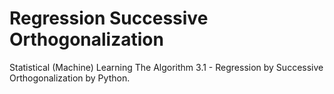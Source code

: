 # Regression Successive Orthogonalization

Statistical (Machine) Learning
The Algorithm 3.1 - Regression by Successive Orthogonalization by Python.
